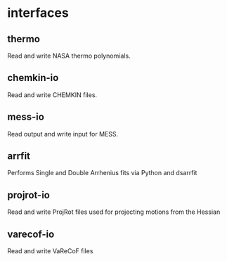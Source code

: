 # interfaces

## thermo

Read and write NASA thermo polynomials.

## chemkin-io

Read and write CHEMKIN files.

## mess-io

Read output and write input for MESS.

## arrfit

Performs Single and Double Arrhenius fits via Python and dsarrfit 

## projrot-io

Read and write ProjRot files used for projecting motions from the Hessian

## varecof-io

Read and write VaReCoF files


